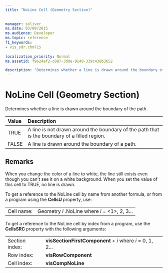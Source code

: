 ```yaml
---
title: "NoLine Cell (Geometry Section)"
 
 
manager: soliver
ms.date: 03/09/2015
ms.audience: Developer
ms.topic: reference
f1_keywords:
- vis_sdr.chm715
 
localization_priority: Normal
ms.assetid: f9624af2-c087-3dde-9140-339c438b3652

description: "Determines whether a line is drawn around the boundary of the path."
---
```


# NoLine Cell (Geometry Section)

Determines whether a line is drawn around the boundary of the path.
  
|**Value**|**Description**|
|:-----|:-----|
| TRUE  <br/> | A line is not drawn around the boundary of the path that is the boundary of a filled region.  <br/> |
| FALSE  <br/> | A line is drawn around the boundary of a path.  <br/> |
   
## Remarks

When you change the color of a line to white, the line still exists even though you can't see it on a white background. When you set the value of this cell to TRUE, no line is drawn.
  
To get a reference to the NoLine cell by name from another formula, or from a program using the **CellsU** property, use: 
  
|||
|:-----|:-----|
| Cell name:  <br/> | Geometry  *i*  .NoLine            where  *i*  = <1>, 2, 3...  <br/> |
   
To get a reference to the NoLine cell by index from a program, use the **CellsSRC** property with the following arguments: 
  
|||
|:-----|:-----|
| Section index:  <br/> |**visSectionFirstComponent** +  *i*            where  *i*  = 0, 1, 2...  <br/> |
| Row index:  <br/> |**visRowComponent** <br/> |
| Cell index:  <br/> |**visCompNoLine** <br/> |
   

